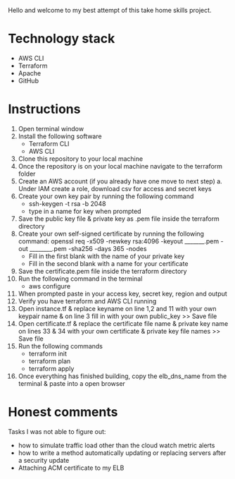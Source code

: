 Hello and welcome to my best attempt of this take home skills project.

# Technology stack
- AWS CLI
- Terraform
- Apache
- GitHub



# Instructions
1. Open terminal window
2. Install the following software
    - Terraform CLI
    - AWS CLI
3. Clone this repository to your local machine
4. Once the repository is on your local machine navigate to the terraform folder
5. Create an AWS account (if you already have one move to next step)
    a. Under IAM create a role, download csv for access and secret keys
6. Create your own key pair by running the following command
    - ssh-keygen -t rsa -b 2048
    - type in a name for key when prompted
7. Save the public key file & private key as .pem file inside the terraform directory
8. Create your own self-signed certificate by running the following command: openssl req -x509 -newkey rsa:4096 -keyout _______.pem -out ________.pem -sha256 -days 365 -nodes
    - Fill in the first blank with the name of your private key
    - Fill in the second blank with a name for your certificate
9. Save the certificate.pem file inside the terraform directory
10. Run the following command in the terminal
    - aws configure
11. When prompted paste in your access key, secret key, region and output
12. Verify you have terraform and AWS CLI running
13. Open instance.tf & replace keyname on line 1,2 and 11 with your own keypair name & on line 3 fill in with your own public_key >> Save file
14. Open certificate.tf & replace the certificate file name & private key name on lines 33 & 34 with your own certificate & private key file names  >> Save file
15. Run the following commands
    - terraform init
    - terraform plan
    - terraform apply
16. Once everything has finished building, copy the elb_dns_name from the terminal & paste into a open browser


# Honest comments
Tasks I was not able to figure out:
- how to simulate traffic load other than the cloud watch metric alerts
- how to write a method automatically updating or replacing servers after a security update
- Attaching ACM certificate to my ELB
